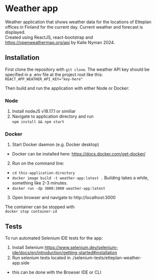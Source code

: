 # Weather app
Weather application that shows weather data for the locations of Etteplan offices in Finland for the current day. Current weather and forecast is displayed.  
Created using ReactJS, react-bootstrap and https://openweathermap.org/api by Kalle Nyman 2024.  

## Installation
First clone the repository with `git clone`. The weather API key should be specified in a .env file at the project root like this:  
`REACT_APP_WEATHER_API_KEY="key-here"`  

Then build and run the application with either Node or Docker:  

### Node
1. Install nodeJS v18.17.1 or similiar  
2. Navigate to application directory and run  
`npm install && npm start`  

### Docker

1. Start Docker daemon (e.g. Docker desktop)
- Docker can be installed here: https://docs.docker.com/get-docker/
2. Run on the command line:
- `cd this-application-directory`
- `docker image build -t weather-app:latest .`
Building takes a while, something like 2-3 minutes.  
- `docker run -dp 3000:3000 weather-app:latest`
3. Open browser and navigate to http://localhost:3000  

The container can be stopped with  
`docker stop container-id`  


## Tests

To run automated Selenium IDE tests for the app:
1. Install Selenium https://www.selenium.dev/selenium-ide/docs/en/introduction/getting-started#installation
2. Run selenium tests located in ./selenium-tests/etteplan-weather-app.side
- this can be done with the Browser IDE or CLI
